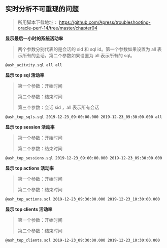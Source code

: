 ## 实时分析不可重现的问题

> 所用脚本下载地址： https://github.com/Apress/troubleshooting-oracle-perf-14/tree/master/chapter04

**显示最后一小时的系统活动率**

> 两个参数分别代表的是会话的 sid 和 sql id。第一个参数如果设置为 all 表示所有的会话，第二个参数如果设置为 all 表示所有的 sql。

```
@ash_acitvity.sql all all
```

**显示 top sql 活动率**

> 第一个参数：开始时间
>
> 第二个参数：结束时间
>
> 第三个参数：会话 sid ，all 表示所有会话

```
@ash_top_sqls.sql 2019-12-23_09:00:00.000 2019-12-23_09:30:00.000 all
```

**显示 top session 活动率**

> 第一个参数：开始时间
>
> 第二个参数：结束时间

```
@ash_top_sessions.sql 2019-12-23_09:00:00.000 2019-12-23_09:30:00.000
```

**显示 top actions 活动率**

> 第一个参数：开始时间
>
> 第二个参数：结束时间

```
@ash_top_actions.sql 2019-12-23_09:30:00.000 2019-12-23_10:30:00.000
```

**显示 top clients 活动率**

> 第一个参数：开始时间
>
> 第二个参数：结束时间

```
@ash_top_clients.sql 2019-12-23_09:30:00.000 2019-12-23_10:30:00.000
```

